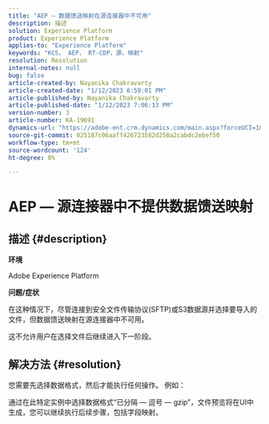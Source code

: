 ```yaml
---
title: "AEP — 数据馈送映射在源连接器中不可用"
description: 描述
solution: Experience Platform
product: Experience Platform
applies-to: "Experience Platform"
keywords: "KCS， AEP， RT-CDP，源，映射"
resolution: Resolution
internal-notes: null
bug: false
article-created-by: Nayanika Chakravarty
article-created-date: "1/12/2023 6:59:01 PM"
article-published-by: Nayanika Chakravarty
article-published-date: "1/12/2023 7:06:13 PM"
version-number: 3
article-number: KA-19691
dynamics-url: "https://adobe-ent.crm.dynamics.com/main.aspx?forceUCI=1&pagetype=entityrecord&etn=knowledgearticle&id=7fed6a29-ab92-ed11-aad1-6045bd006c82"
source-git-commit: 025187c06aaff426723582d258a2cabdc2ebef50
workflow-type: tm+mt
source-wordcount: '124'
ht-degree: 8%

---
```


# AEP — 源连接器中不提供数据馈送映射

## 描述 {#description}


<b>环境</b>

Adobe Experience Platform

<b>问题/症状</b>

在这种情况下，尽管连接到安全文件传输协议(SFTP)或S3数据源并选择要导入的文件，但数据馈送映射在源连接器中不可用。

这不允许用户在选择文件后继续进入下一阶段。




## 解决方法 {#resolution}


您需要先选择数据格式，然后才能执行任何操作。 例如：

通过在此特定实例中选择数据格式“已分隔 — 逗号 — gzip”，文件预览将在UI中生成，您可以继续执行后续步骤，包括字段映射。
